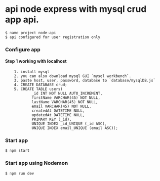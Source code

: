 # api node express with mysql crud app api.


    $ name project node-api
    $ api configured for user registration only


### Configure app

#### Step 1 working with localhost

        1. install mysql
        2. you can also download mysql GUI `mysql workbench`.
        3. paste host, user, password, database to `database/mysqlDB.js`
        4. CREATE DATABASE crud;
        5. CREATE TABLE users(
                _id INT NOT NULL AUTO_INCREMENT,
                firstName VARCHAR(45) NOT NULL,
                lastName VARCHAR(45) NOT NULL,
                email VARCHAR(45) NOT NULL,
                createdAt DATETIME NULL,
                updatedAt DATETIME NULL,
                PRIMARY KEY (_id),
                UNIQUE INDEX _id_UNIQUE (_id ASC),
                UNIQUE INDEX email_UNIQUE (email ASC));

### Start app

    $ npm start

### Start app using Nodemon

    $ npm run dev
